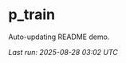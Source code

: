 # p_train

Auto-updating README demo.

<!--START_SECTION:status-->
_Last run: 2025-08-28 03:02 UTC_
<!--END_SECTION:status-->

























































































































































































